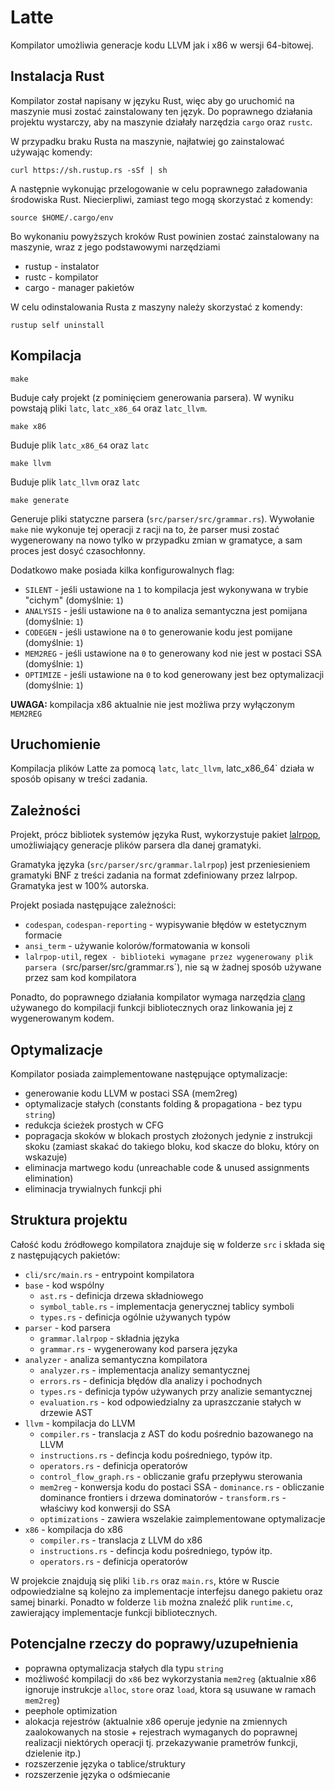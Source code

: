 
# Latte

Kompilator umożliwia generacje kodu LLVM jak i x86 w wersji 64-bitowej.

## Instalacja Rust

Kompilator został napisany w języku Rust, więc aby go uruchomić na maszynie musi zostać zainstalowany ten język. Do poprawnego działania projektu wystarczy, aby na maszynie działały narzędzia `cargo` oraz `rustc`.

W przypadku braku Rusta na maszynie, najłatwiej go zainstalować używając komendy:

`curl https://sh.rustup.rs -sSf | sh`

A następnie wykonując przelogowanie w celu poprawnego załadowania środowiska Rust. Niecierpliwi, zamiast tego mogą skorzystać z komendy:

`source $HOME/.cargo/env`

Bo wykonaniu powyższych kroków Rust powinien zostać zainstalowany na maszynie, wraz z jego podstawowymi narzędziami
- rustup - instalator
- rustc - kompilator
- cargo - manager pakietów

W celu odinstalowania Rusta z maszyny należy skorzystać z komendy:

`rustup self uninstall`

## Kompilacja

`make`

Buduje cały projekt (z pominięciem generowania parsera). W wyniku powstają pliki `latc`, `latc_x86_64` oraz `latc_llvm`.

`make x86`

Buduje plik `latc_x86_64` oraz `latc`

`make llvm`

Buduje plik `latc_llvm` oraz `latc`

`make generate`

Generuje pliki statyczne parsera (`src/parser/src/grammar.rs`). Wywołanie `make` nie wykonuje tej operacji z racji na to, że parser musi zostać wygenerowany na nowo tylko w przypadku zmian w gramatyce, a sam proces jest dosyć czasochłonny.

Dodatkowo make posiada kilka konfigurowalnych flag:

- `SILENT` - jeśli ustawione na `1` to kompilacja jest wykonywana w trybie "cichym" (domyślnie: `1`)
- `ANALYSIS` - jeśli ustawione na `0` to analiza semantyczna jest pomijana (domyślnie: `1`)
- `CODEGEN` - jeśli ustawione na `0` to generowanie kodu jest pomijane (domyślnie: `1`)
- `MEM2REG` - jeśli ustawione na `0` to generowany kod nie jest w postaci SSA (domyślnie: `1`)
- `OPTIMIZE` - jeśli ustawione na `0` to kod generowany jest bez optymalizacji (domyślnie: `1`)

**UWAGA:** kompilacja x86 aktualnie nie jest możliwa przy wyłączonym `MEM2REG`

## Uruchomienie

Kompilacja plików Latte za pomocą `latc`, `latc_llvm`, latc_x86_64` działa w sposób opisany w treści zadania.

## Zależności

Projekt, prócz bibliotek systemów języka Rust, wykorzystuje pakiet [lalrpop](https://github.com/lalrpop/lalrpop), umożliwiający generacje plików parsera dla danej gramatyki.

Gramatyka języka (`src/parser/src/grammar.lalrpop`) jest przeniesieniem gramatyki BNF z treści zadania na format zdefiniowany przez lalrpop. Gramatyka jest w 100% autorska.

Projekt posiada następujące zależności:
- `codespan`, `codespan-reporting` - wypisywanie błędów w estetycznym formacie
- `ansi_term` - używanie kolorów/formatowania w konsoli
- `lalrpop-util`, regex` - biblioteki wymagane przez wygenerowany plik parsera (`src/parser/src/grammar.rs`), nie są w żadnej sposób używane przez sam kod kompilatora

Ponadto, do poprawnego działania kompilator wymaga narzędzia [clang](https://clang.llvm.org/) używanego do kompilacji funkcji bibliotecznych oraz linkowania jej z wygenerowanym kodem.

## Optymalizacje

Kompilator posiada zaimplementowane następujące optymalizacje:
- generowanie kodu LLVM w postaci SSA (mem2reg)
- optymalizacje stałych (constants folding & propagationa - bez typu `string`)
- redukcja ścieżek prostych w CFG
- popragacja skoków w blokach prostych złożonych jedynie z instrukcji skoku (zamiast skakać do takiego bloku, kod skacze do bloku, który on wskazuje)
- eliminacja martwego kodu (unreachable code & unused assignments elimination)
- eliminacja trywialnych funkcji phi

## Struktura projektu
Całość kodu źródłowego kompilatora znajduje się w folderze `src` i składa się z następujących pakietów:

- `cli/src/main.rs` - entrypoint kompilatora
- `base` - kod wspólny
	- `ast.rs` - definicja drzewa składniowego
	- `symbol_table.rs` - implementacja generycznej tablicy symboli
	- `types.rs` - definicja ogólnie używanych typów
- `parser` - kod parsera
	- `grammar.lalrpop` - składnia języka
	- `grammar.rs` - wygenerowany kod parsera języka
- `analyzer` - analiza semantyczna kompilatora
	- `analyzer.rs` - implementacja analizy semantycznej
	- `errors.rs` - definicja błędów dla analizy i pochodnych
	- `types.rs` - definicja typów używanych przy analizie semantycznej
	- `evaluation.rs` - kod odpowiedzialny za upraszczanie stałych w drzewie AST
- `llvm` - kompilacja do LLVM
	- `compiler.rs` - translacja z AST do kodu pośrednio bazowanego na LLVM
	- `instructions.rs` - defincja kodu pośredniego, typów itp.
	- `operators.rs` - definicja operatorów
	- `control_flow_graph.rs` - obliczanie grafu przepływu sterowania
    - `mem2reg` - konwersja kodu do postaci SSA
                - `dominance.rs` - obliczanie dominance frontiers i drzewa dominatorów
                - `transform.rs` - właściwy kod konwersji do SSA
    - `optimizations` - zawiera wszelakie zaimplementowane optymalizacje
- `x86` - kompilacja do x86
	- `compiler.rs` - translacja z LLVM do x86
	- `instructions.rs` - defincja kodu pośredniego, typów itp.
	- `operators.rs` - definicja operatorów

W projekcie znajdują się pliki `lib.rs` oraz `main.rs`, które w Ruscie odpowiedzialne są kolejno za implementacje interfejsu danego pakietu oraz samej binarki.
Ponadto w folderze `lib` można znaleźć plik `runtime.c`, zawierający implementacje funkcji bibliotecznych.

## Potencjalne rzeczy do poprawy/uzupełnienia
- poprawna optymalizacja stałych dla typu `string`
- możliwość kompilacji do `x86` bez wykorzystania `mem2reg` (aktualnie x86 ignoruje instrukcje `alloc`, `store` oraz `load`, ktora są usuwane w ramach `mem2reg`)
- peephole optimization
- alokacja rejestrów (aktualnie x86 operuje jedynie na zmiennych zaalokowanych na stosie + rejestrach wymaganych do poprawnej realizacji niektórych operacji tj. przekazywanie prametrów funkcji, dzielenie itp.)
- rozszerzenie języka o tablice/struktury
- rozszerzenie języka o odśmiecanie

